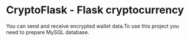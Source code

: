 # CryptoFlask - Flask cryptocurrency
You can send and receive encrypted wallet data.To use this project you need to prepare MySQL database.
